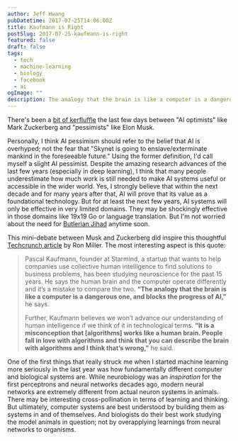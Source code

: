 ```yaml
---
author: Jeff Hwang
pubDatetime: 2017-07-25T14:06:00Z
title: Kaufmann is Right
postSlug: 2017-07-25-kaufmann-is-right
featured: false
draft: false
tags:
  - tech
  - machine-learning
  - biology
  - facebook
  - ai
ogImage: ""
description: The analogy that the brain is like a computer is a dangerous one, and blocks the progress of AI
---
```

There's been a [bit of kerfluffle](https://techcrunch.com/2017/07/25/elon-musk-mark-zuckerberg-artificial-intelligence/) the last few days between "AI optimists" like Mark Zuckerberg and "pessimists" like Elon Musk. 

Personally, I think AI pessimism should refer to the belief that AI is overhyped; not the fear that "Skynet is going to enslave/exterminate mankind in the foreseeable future." Using the former definition, I'd call myself a slight AI pessimist. Despite the amazing research advances of the last few years (especially in deep learning), I think that many people underestimate how much work is still needed to make AI systems useful or accessible in the wider world. Yes, I strongly believe that within the next decade and for many  years after that,  AI will prove that its value as  a foundational technology. But for at least the next few years, AI systems will only be effective in very limited domains. They may be shockingly effective in those domains like 19x19 Go or language translation. But I'm not worried about the need for [Butlerian Jihad](https://en.wikipedia.org/wiki/Butlerian_Jihad) anytime soon.

This mini-debate between Musk and Zuckerberg did inspire this thoughtful [Techcrunch article](https://techcrunch.com/2017/07/25/artificial-intelligence-is-not-as-smart-as-you-or-elon-musk-think/) by Ron Miller. The most interesting aspect is this quote:

>Pascal Kaufmann, founder at Starmind, a startup that wants to help companies use collective human intelligence to find solutions to business problems, has been studying neuroscience for the past 15 years. He says the human brain and the computer operate differently and it’s a mistake to compare the two. **“The analogy that the brain is like a computer is a dangerous one, and blocks the progress of AI,”** he says.
>
>Further, Kaufmann believes we won’t advance our understanding of human intelligence if we think of it in technological terms. **“It is a misconception that [algorithms] works like a human brain. People fall in love with algorithms and think that you can describe the brain with algorithms and I think that’s wrong,”** he said.

One of the first things that really struck me when I started machine learning more seriously in the last year was how fundamentally different computer and biological systems are. While neurobiology was an *inspiration* for the first perceptrons and neural networks decades ago, modern neural networks are extremely different from actual neuron systems in animals. There may be interesting cross-pollination in terms of learning and thinking. But ultimately, computer systems are best understood by building them as systems in and of themselves. And biologists do their best work studying the model animals in question; not by overapplying learnings from neural networks to organisms.